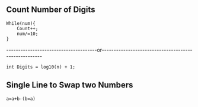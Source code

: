 ## Count Number of Digits
```
While(num){
    Count++;
    num/=10;
}
```
--------------------------------------or-----------------------------------------------------
```
int Digits = log10(n) + 1;
```

## Single Line to Swap two Numbers
```
a=a+b-(b=a)
```
